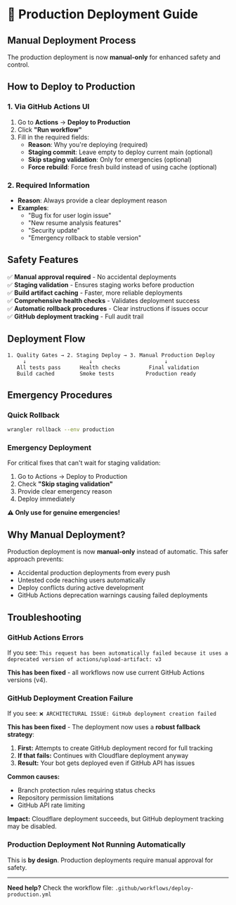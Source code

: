 # 🚀 Production Deployment Guide

## Manual Deployment Process

The production deployment is now **manual-only** for enhanced safety and control.

## How to Deploy to Production

### 1. Via GitHub Actions UI
1. Go to **Actions** → **Deploy to Production**
2. Click **"Run workflow"**
3. Fill in the required fields:
   - **Reason**: Why you're deploying (required)
   - **Staging commit**: Leave empty to deploy current main (optional)
   - **Skip staging validation**: Only for emergencies (optional)
   - **Force rebuild**: Force fresh build instead of using cache (optional)

### 2. Required Information
- **Reason**: Always provide a clear deployment reason
- **Examples**: 
  - "Bug fix for user login issue"
  - "New resume analysis features"
  - "Security update"
  - "Emergency rollback to stable version"

## Safety Features

✅ **Manual approval required** - No accidental deployments  
✅ **Staging validation** - Ensures staging works before production  
✅ **Build artifact caching** - Faster, more reliable deployments  
✅ **Comprehensive health checks** - Validates deployment success  
✅ **Automatic rollback procedures** - Clear instructions if issues occur  
✅ **GitHub deployment tracking** - Full audit trail  

## Deployment Flow

```
1. Quality Gates → 2. Staging Deploy → 3. Manual Production Deploy
     ↓                    ↓                       ↓
   All tests pass      Health checks         Final validation
   Build cached        Smoke tests          Production ready
```

## Emergency Procedures

### Quick Rollback
```bash
wrangler rollback --env production
```

### Emergency Deployment
For critical fixes that can't wait for staging validation:
1. Go to Actions → Deploy to Production
2. Check **"Skip staging validation"** 
3. Provide clear emergency reason
4. Deploy immediately

**⚠️ Only use for genuine emergencies!**

## Why Manual Deployment?

Production deployment is now **manual-only** instead of automatic. This safer approach prevents:
- Accidental production deployments from every push
- Untested code reaching users automatically
- Deploy conflicts during active development
- GitHub Actions deprecation warnings causing failed deployments

## Troubleshooting

### GitHub Actions Errors
If you see: `This request has been automatically failed because it uses a deprecated version of actions/upload-artifact: v3`

**This has been fixed** - all workflows now use current GitHub Actions versions (v4).

### GitHub Deployment Creation Failure
If you see: `❌ ARCHITECTURAL ISSUE: GitHub deployment creation failed`

**This has been fixed** - The deployment now uses a **robust fallback strategy**:

1. **First:** Attempts to create GitHub deployment record for full tracking
2. **If that fails:** Continues with Cloudflare deployment anyway 
3. **Result:** Your bot gets deployed even if GitHub API has issues

**Common causes:**
- Branch protection rules requiring status checks
- Repository permission limitations
- GitHub API rate limiting

**Impact:** Cloudflare deployment succeeds, but GitHub deployment tracking may be disabled.

### Production Deployment Not Running Automatically
This is **by design**. Production deployments require manual approval for safety.

---

**Need help?** Check the workflow file: `.github/workflows/deploy-production.yml`
